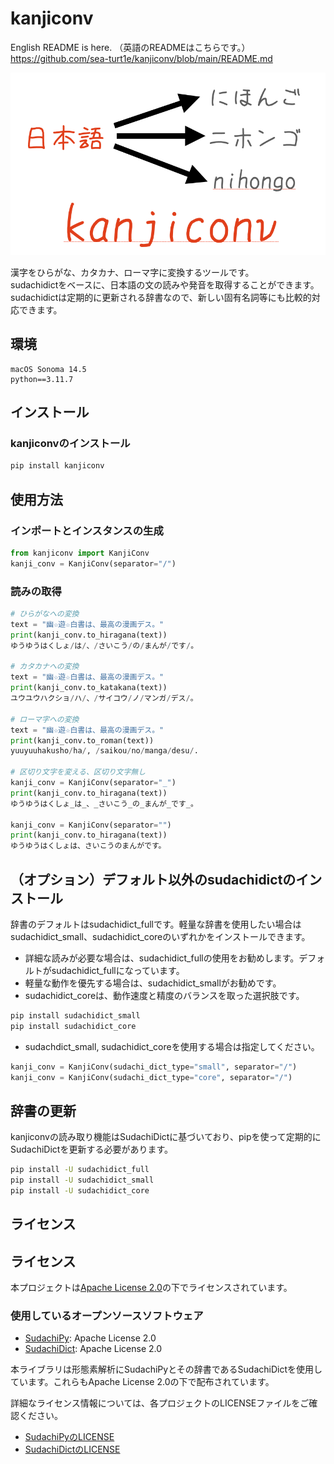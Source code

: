 # kanjiconv
English README is here. （英語のREADMEはこちらです。）  
https://github.com/sea-turt1e/kanjiconv/blob/main/README.md

![kanjiconv](images/kanjiconv.png)

漢字をひらがな、カタカナ、ローマ字に変換するツールです。  
sudachidictをベースに、日本語の文の読みや発音を取得することができます。  
sudachidictは定期的に更新される辞書なので、新しい固有名詞等にも比較的対応できます。

## 環境
```
macOS Sonoma 14.5
python==3.11.7
```

## インストール
### kanjiconvのインストール
```bash
pip install kanjiconv
```

## 使用方法
### インポートとインスタンスの生成
```python
from kanjiconv import KanjiConv
kanji_conv = KanjiConv(separator="/")
```

### 読みの取得
```python
# ひらがなへの変換
text = "幽☆遊☆白書は、最高の漫画デス。"
print(kanji_conv.to_hiragana(text))
ゆうゆうはくしょ/は/、/さいこう/の/まんが/です/。

# カタカナへの変換
text = "幽☆遊☆白書は、最高の漫画デス。"
print(kanji_conv.to_katakana(text))
ユウユウハクショ/ハ/、/サイコウ/ノ/マンガ/デス/。

# ローマ字への変換
text = "幽☆遊☆白書は、最高の漫画デス。"
print(kanji_conv.to_roman(text))
yuuyuuhakusho/ha/, /saikou/no/manga/desu/. 

# 区切り文字を変える、区切り文字無し
kanji_conv = KanjiConv(separator="_")
print(kanji_conv.to_hiragana(text))
ゆうゆうはくしょ_は_、_さいこう_の_まんが_です_。

kanji_conv = KanjiConv(separator="")
print(kanji_conv.to_hiragana(text))
ゆうゆうはくしょは、さいこうのまんがです。
```

## （オプション）デフォルト以外のsudachidictのインストール
辞書のデフォルトはsudachidict_fullです。軽量な辞書を使用したい場合はsudachidict_small、sudachidict_coreのいずれかをインストールできます。
- 詳細な読みが必要な場合は、sudachidict_fullの使用をお勧めします。デフォルトがsudachidict_fullになっています。
- 軽量な動作を優先する場合は、sudachidict_smallがお勧めです。
- sudachidict_coreは、動作速度と精度のバランスを取った選択肢です。
```bash
pip install sudachidict_small
pip install sudachidict_core
```

- sudachdict_small, sudachidict_coreを使用する場合は指定してください。
```python
kanji_conv = KanjiConv(sudachi_dict_type="small", separator="/")
kanji_conv = KanjiConv(sudachi_dict_type="core", separator="/")
```

## 辞書の更新
kanjiconvの読み取り機能はSudachiDictに基づいており、pipを使って定期的にSudachiDictを更新する必要があります。
```bash
pip install -U sudachidict_full
pip install -U sudachidict_small
pip install -U sudachidict_core
```

## ライセンス
## ライセンス

本プロジェクトは[Apache License 2.0](LICENSE)の下でライセンスされています。

### 使用しているオープンソースソフトウェア

- [SudachiPy](https://github.com/WorksApplications/SudachiPy): Apache License 2.0
- [SudachiDict](https://github.com/WorksApplications/SudachiDict): Apache License 2.0

本ライブラリは形態素解析にSudachiPyとその辞書であるSudachiDictを使用しています。これらもApache License 2.0の下で配布されています。

詳細なライセンス情報については、各プロジェクトのLICENSEファイルをご確認ください。

- [SudachiPyのLICENSE](https://github.com/WorksApplications/SudachiPy/blob/develop/LICENSE)
- [SudachiDictのLICENSE](https://github.com/WorksApplications/SudachiDict/blob/develop/LICENSE-2.0.txt)
